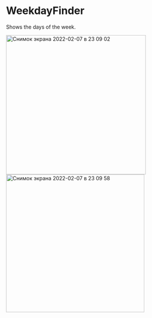 # WeekdayFinder

Shows the days of the week.

<img width="382" alt="Снимок экрана 2022-02-07 в 23 09 02" src="https://user-images.githubusercontent.com/87023107/152864097-0ff48e17-ef60-4ef8-be34-68b3858f7562.png"><img width="378" alt="Снимок экрана 2022-02-07 в 23 09 58" src="https://user-images.githubusercontent.com/87023107/152864116-ce1f6ee2-24fd-4d07-82bc-5e8319130e18.png">
